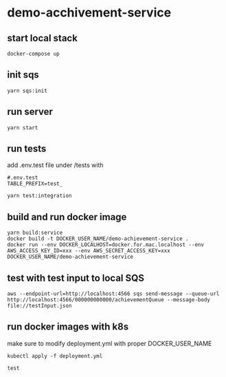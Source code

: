 # demo-acchivement-service

## start local stack

```
docker-compose up
```

## init sqs

```
yarn sqs:init
```

## run server

```
yarn start
```

## run tests

add .env.test file under /tests with

```
#.env.test
TABLE_PREFIX=test_
```

```
yarn test:integration
```

## build and run docker image

```
yarn build:service
docker build -t DOCKER_USER_NAME/demo-achievement-service .
docker run --env DOCKER_LOCALHOST=docker.for.mac.localhost --env AWS_ACCESS_KEY_ID=xxx --env AWS_SECRET_ACCESS_KEY=xxx DOCKER_USER_NAME/demo-achievement-service
```

## test with test input to local SQS

```
aws --endpoint-url=http://localhost:4566 sqs send-message --queue-url http://localhost:4566/000000000000/achievementQueue --message-body file://testInput.json
```

## run docker images with k8s

make sure to modify deployment.yml with proper DOCKER_USER_NAME

```
kubectl apply -f deployment.yml
```

```
test
```
